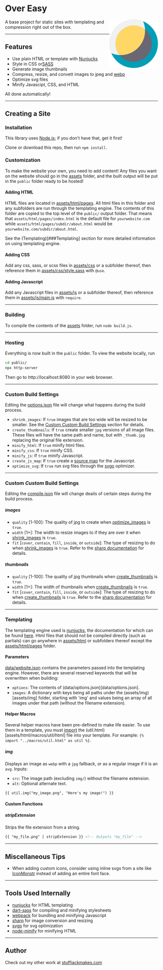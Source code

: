 # Over Easy

<img src="./Over-Easy-logo.svg" width="160" height="160" alt="sharp logo" align="right">

A base project for static sites with templating and compression right out of the box.

---

## Features
* Use plain HTML or template with [Nunjucks](https://mozilla.github.io/nunjucks/)
* Style in CSS or[SASS](https://sass-lang.com)
* Generate image thumbnails
* Compress, resize, and convett images to jpeg and [webp](https://en.wikipedia.org/wiki/WebP)
* Optimize svg files
* Minify Javascipt, CSS, and HTML

All done automatically!

---

## Creating a Site

### Installation
This library uses [Node.js](https://nodejs.org/en/); if you don't have that, get it first!

Clone or download this repo, then run `npm install`.

### Customization
To make the website your own, you need to add content! Any files you want on the website should go in the [assets](assets) folder, and the built output will be put in the `public` folder ready to be hosted!

#### Adding HTML
HTML files are located in [assets/html/pages](assets/html/pages). All html files in this folder and any subfolders are run through the templating engine. The contents of this folder are copied to the top level of the `public/` output folder. That means that `assets/html/pages/index.html` is the default file for `yourwebsite.com` while `assets/html/pages/subdir/about.html` would be `yourwebsite.com/subdir/about.html`.

See the (Templating)[###Templating] section for more detailed information on using templating engine.

#### Adding CSS
Add any css, sass, or scss files in [assets/css](assets/css) or a subfolder thereof, then reference them in [assets/css/style.sass](assets/css/style.sass) with `@use`.

#### Adding Javascript
Add any Javascript files in [assets/js](assets/js) or a subfolder thereof, then reference them in [assets/js/main.js](assets/js/main.js) with `require`.

---

### Building
To compile the contents of the [assets](assets) folder, run `node build.js`.

---

### Hosting
Everything is now built in the `public` folder. To view the website locally, run

```sh
cd public/
npx http-server
```

Then go to http://localhost:8080 in your web browser.

---

### Custom Build Settings

Editing the [options.json](data/options.json) file will change what happens during the build process.

* `shrink_images`: If `true` images that are too wide will be resized to be smaller. See the [Custom *Custom* Build Settings](###Custom-*Custom*-Build-Settings) section for details.
* `create_thumbnails`: If `true` create smaller `jpg` versions of all image files. These files will have the same path and name, but with `_thumb.jpg` replacing the original file extension.
* `minify_html`: If `true` minify html files.
* `minify_css`: If `true` minify CSS.
* `minify_js`:  If `true` minify Javascript.
* `create_js_map`: If `true` create a [source map](https://en.wikipedia.org/wiki/Minification_(programming)#Source_mapping) for the Javascript.
* `optimize_svg`: If `true` run svg files through the [svgo](https://github.com/svg/svgo) optimizer.

---

### Custom *Custom* Build Settings
Editing the [compile.json](data/compile.json) file will change deails of certain steps during the build process.

##### images
* `quality` [1-100]: The quality of jpg to create when [optimize_images](####optimize_images) is `true`.
* `width` [1+]: The width to resize images to if they are over it when [shrink_images](####shrink_images) is `true`.
* `fit` [`cover`, `contain`, `fill`, `inside`, or `outside`]: The type of resizing to do when [shrink_images](####shrink_images) is `true`. Refer to the [sharp documentation](https://sharp.pixelplumbing.com/api-resize) for details.

##### thumbnails
* `quality` [1-100]: The quality of jpg thumbnails when [create_thumbnails](####create_thumbnails) is `true`.
* `width` [1+]: The width of thumbnails when [create_thumbnails](####create_thumbnails) is `true`.
* `fit` [`cover`, `contain`, `fill`, `inside`, or `outside`]: The type of resizing to do when [create_thumbnails](####create_thumbnails) is `true`. Refer to the [sharp documentation](https://sharp.pixelplumbing.com/api-resize) for details.

---

### Templating
The templating engine used is [nunjucks](https://mozilla.github.io/nunjucks), the documentation for which can be found [here](https://mozilla.github.io/nunjucks/templating.html). Html files that should not be compiled directly (such as partials) can go anywhere in [assets/html](assets/html) or subfolders thereof except the [assets/html/pages](assets/html/pages) folder.

#### Parameters
[data/website.json](data/website.json) contains the parameters passed into the templating engine. However, there are several reserved keywords that will be overwritten when building:
* `options`: The contents of (data/options.json)[data/options.json].
* `images`: A dictionary with keys being all paths under the (assets/img)[assets/img] folder, starting with 'img' and values being an array of all images under that path (without the filename extension).

#### Helper Macros
Several helper macros have been pre-defined to make life easier. To use them in a template, you must [import](https://mozilla.github.io/nunjucks/templating.html#import) the (util.html)[assets/html/macros/util/html] file into your template. For example: `{% import "../macros/util.html" as util %}`.

##### img
Displays an image as `webp` with a `jpg` fallback, or as a regular image if it is an `avg`. Inputs:
* `src`: The image path (excluding `img/`) without the filename extension.
* `alt`: Optional alternate text.
```html
{{ util.img("my_image.png", "Here's my image!") }}
```

#### Custom Functions

##### stripExtension
Strips the file extension from a string.
```html
{{ "my_file.png" | stripExtension }} <!-- Outputs "my_file" -->
```

---

## Miscellaneous Tips
* When adding custom icons, consider using inline svgs from a site like [IconMonstr](https://iconmonstr.com) instead of adding an entire font face.

---

## Tools Used Internally
* [nunjucks](https://mozilla.github.io/nunjucks/) for HTML templating
* [dart-sass](https://github.com/sass/dart-sass) for compiling and minifying stylesheets
* [webpack](https://webpack.js.org) for bundling and minifying Javascript
* [sharp](https://sharp.pixelplumbing.com) for image conversion and resizing
* [svgo](https://github.com/svg/svgo) for svg optimization
* [node-minify](https://github.com/srod/node-minify) for minifying HTML

---

## Author
Check out my other work at [stuffjackmakes.com](https://stuffjackmakes.com)